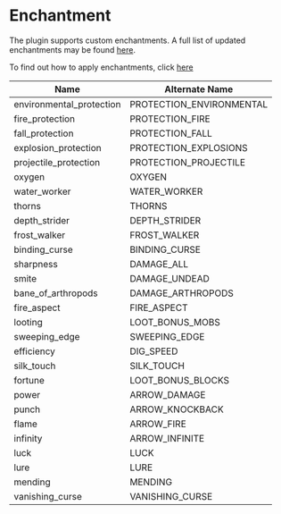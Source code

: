 # Enchantment

The plugin supports custom enchantments. A full list of
updated enchantments may be found [here](https://minecraft.gamepedia.com/Enchanting).

To find out how to apply enchantments, click [here](../config/crate#examples)

| Name                     | Alternate Name           |
| ------------------------ | ------------------------ |
| environmental_protection | PROTECTION_ENVIRONMENTAL |
| fire_protection          | PROTECTION_FIRE          |
| fall_protection          | PROTECTION_FALL          |
| explosion_protection     | PROTECTION_EXPLOSIONS    |
| projectile_protection    | PROTECTION_PROJECTILE    |
| oxygen                   | OXYGEN                   |
| water_worker             | WATER_WORKER             |
| thorns                   | THORNS                   |
| depth_strider            | DEPTH_STRIDER            |
| frost_walker             | FROST_WALKER             |
| binding_curse            | BINDING_CURSE            |
| sharpness                | DAMAGE_ALL               |
| smite                    | DAMAGE_UNDEAD            |
| bane_of_arthropods       | DAMAGE_ARTHROPODS        |
| fire_aspect              | FIRE_ASPECT              |
| looting                  | LOOT_BONUS_MOBS          |
| sweeping_edge            | SWEEPING_EDGE            |
| efficiency               | DIG_SPEED                |
| silk_touch               | SILK_TOUCH               |
| fortune                  | LOOT_BONUS_BLOCKS        |
| power                    | ARROW_DAMAGE             |
| punch                    | ARROW_KNOCKBACK          |
| flame                    | ARROW_FIRE               |
| infinity                 | ARROW_INFINITE           |
| luck                     | LUCK                     |
| lure                     | LURE                     |
| mending                  | MENDING                  |
| vanishing_curse          | VANISHING_CURSE          |
